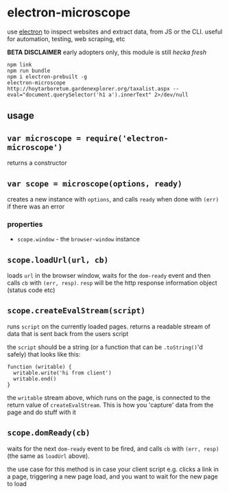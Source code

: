 # electron-microscope

use [electron](http://electron.atom.io/) to inspect websites and extract data, from JS or the CLI. useful for automation, testing, web scraping, etc

**BETA DISCLAIMER** early adopters only, this module is still *hecka fresh*

```
npm link
npm run bundle
npm i electron-prebuilt -g
electron-microscope http://hoytarboretum.gardenexplorer.org/taxalist.aspx --eval="document.querySelector('h1 a').innerText" 2>/dev/null
```

## usage

## `var microscope = require('electron-microscope')`

returns a constructor

## `var scope = microscope(options, ready)`

creates a new instance with `options`, and calls `ready` when done with `(err)` if there was an error

### properties

- `scope.window` - the `browser-window` instance

## `scope.loadUrl(url, cb)`

loads `url` in the browser window, waits for the `dom-ready` event and then calls `cb` with `(err, resp)`. `resp` will be the http response information object (status code etc)

## `scope.createEvalStream(script)`

runs `script` on the currently loaded pages. returns a readable stream of data that is sent back from the users script

the `script` should be a string (or a function that can be `.toString()`'d safely) that looks like this:

```
function (writable) {
  writable.write('hi from client')
  writable.end()
}
```

the `writable` stream above, which runs on the page, is connected to the return value of `createEvalStream`. This is how you 'capture' data from the page and do stuff with it

## `scope.domReady(cb)`

waits for the next `dom-ready` event to be fired, and calls `cb` with `(err, resp)` (the same as `loadUrl` above).

the use case for this method is in case your client script e.g. clicks a link in a page, triggering a new page load, and you want to wait for the new page to load
